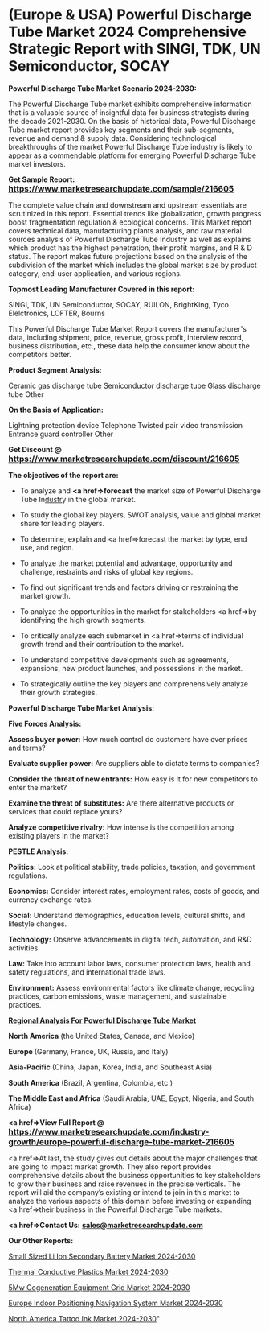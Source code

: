 # (Europe & USA) Powerful Discharge Tube Market 2024 Comprehensive Strategic Report with SINGI, TDK, UN Semiconductor, SOCAY

<strong>Powerful Discharge Tube Market Scenario 2024-2030:</strong>

The Powerful Discharge Tube market exhibits comprehensive information that is a valuable source of insightful data for business strategists during the decade 2021-2030. On the basis of historical data, Powerful Discharge Tube market report provides key segments and their sub-segments, revenue and demand &amp; supply data. Considering technological breakthroughs of the market Powerful Discharge Tube industry is likely to appear as a commendable platform for emerging Powerful Discharge Tube market investors.

<strong>Get Sample Report: <a href=https://www.marketresearchupdate.com/sample/216605><font size=3 color=#0000ff>https://www.marketresearchupdate.com/sample/216605</font></a></strong>

The complete value chain and downstream and upstream essentials are scrutinized in this report. Essential trends like globalization, growth progress boost fragmentation regulation &amp; ecological concerns. This Market report covers technical data, manufacturing plants analysis, and raw material sources analysis of Powerful Discharge Tube Industry as well as explains which product has the highest penetration, their profit margins, and R & D status. The report makes future projections based on the analysis of the subdivision of the market which includes the global market size by product category, end-user application, and various regions.

<strong>Topmost Leading Manufacturer Covered in this report:</strong>

SINGI, TDK, UN Semiconductor, SOCAY, RUILON, BrightKing, Tyco Elelctronics, LOFTER, Bourns

This Powerful Discharge Tube Market Report covers the manufacturer's data, including shipment, price, revenue, gross profit, interview record, business distribution, etc., these data help the consumer know about the competitors better.

<strong>Product Segment Analysis: </strong>

Ceramic gas discharge tube
Semiconductor discharge tube
Glass discharge tube
Other

<strong>On the Basis of Application:</strong>

Lightning protection device
Telephone
Twisted pair video transmission
Entrance guard controller
Other

<strong>Get Discount @ <a href=https://www.marketresearchupdate.com/discount/216605><font size=3 color=#0000ff>https://www.marketresearchupdate.com/discount/216605</font></a></strong>

<strong><b>The objectives of the report are:</b></strong>

- To analyze and <strong><a href=><strong>forecast</strong></a></strong> the market size of Powerful Discharge Tube In<a href=ASDF991299>dustr</a>y in the global market.

- To study the global key players, SWOT analysis, value and global market share for leading players.

- To determine, explain and <a href=>forecast</a> the market by type, end use, and region.

- To analyze the market potential and advantage, opportunity and challenge, restraints and risks of global key regions.

- To find out significant trends and factors driving or restraining the market growth.

- To analyze the opportunities in the market for stakeholders <a href=>by</a> identifying the high growth segments.

- To critically analyze each submarket in <a href=>terms</a> of individual growth trend and their contribution to the market.

- To understand competitive developments such as agreements, expansions, new product launches, and possessions in the market.

- To strategically outline the key players and comprehensively analyze their growth strategies.

<strong>Powerful Discharge Tube Market Analysis:</strong>

<strong>Five Forces Analysis:</strong>

<strong>Assess buyer power:</strong> How much control do customers have over prices and terms?

<strong>Evaluate supplier power:</strong> Are suppliers able to dictate terms to companies?

<strong>Consider the threat of new entrants:</strong> How easy is it for new competitors to enter the market?

<strong>Examine the threat of substitutes:</strong> Are there alternative products or services that could replace yours?

<strong>Analyze competitive rivalry:</strong> How intense is the competition among existing players in the market?

<strong>PESTLE Analysis:</strong>

<strong>Politics:</strong> Look at political stability, trade policies, taxation, and government regulations.

<strong>Economics:</strong> Consider interest rates, employment rates, costs of goods, and currency exchange rates.

<strong>Social:</strong> Understand demographics, education levels, cultural shifts, and lifestyle changes.

<strong>Technology:</strong> Observe advancements in digital tech, automation, and R&D activities.

<strong>Law:</strong> Take into account labor laws, consumer protection laws, health and safety regulations, and international trade laws.

<strong>Environment:</strong> Assess environmental factors like climate change, recycling practices, carbon emissions, waste management, and sustainable practices.

<strong><u><b>Regional Analysis For Powerful Discharge Tube Market</b></u></strong>

<strong><b>North America</b></strong> (the United States, Canada, and Mexico)

<strong><b>Europe </b></strong>(Germany, France, UK, Russia, and Italy)

<strong><b>Asia-Pacific</b></strong> (China, Japan, Korea, India, and Southeast Asia)

<strong><b>South America</b></strong> (Brazil, Argentina, Colombia, etc.)

<strong><b>The Middle East and Africa</b></strong> (Saudi Arabia, UAE, Egypt, Nigeria, and South Africa)

<strong><a href=>View Full Report</a> @ <a href=https://www.marketresearchupdate.com/industry-growth/europe-powerful-discharge-tube-market-216605><font size=3 color=#0000ff>https://www.marketresearchupdate.com/industry-growth/europe-powerful-discharge-tube-market-216605</font></a></strong>

<a href=>At last,</a> the study gives out details about the major challenges that are going to impact market growth. They also report provides comprehensive details about the business opportunities to key stakeholders to grow their business and raise revenues in the precise verticals. The report will aid the company’s existing or intend to join in this market to analyze the various aspects of this domain before investing or expanding <a href=>their</a> business in the Powerful Discharge Tube markets.

<strong><a href=>Contact Us:</a></strong>
<strong>sales@marketresearchupdate.com</strong>

<strong>Our Other Reports:</strong>

<a href=https://www.linkedin.com/pulse/small-sized-li-ion-secondary-battery-market-expected>Small Sized Li Ion Secondary Battery Market 2024-2030</a>

<a href=https://www.linkedin.com/pulse/thermal-conductive-plastics-market-sizing-up>Thermal Conductive Plastics Market 2024-2030</a>

<a href=https://www.linkedin.com/pulse/5mw-cogeneration-equipment-grid-market-research>5Mw Cogeneration Equipment Grid Market 2024-2030</a>

<a href=https://www.linkedin.com/pulse/europe-indoor-positioning-navigation-system-market-6idof/>Europe Indoor Positioning Navigation System Market 2024-2030</a>

<a href=https://www.linkedin.com/pulse/north-america-tattoo-ink-market-2023-challenges-business-wt32c/>North America Tattoo Ink Market 2024-2030</a>"
